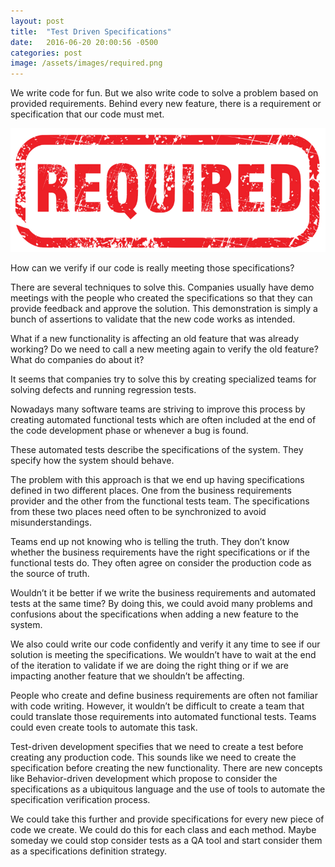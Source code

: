```yaml
---
layout: post
title:  "Test Driven Specifications"
date:   2016-06-20 20:00:56 -0500
categories: post
image: /assets/images/required.png
---
```


We write code for fun. But we also write code to solve a problem based 
on provided requirements. Behind every new feature, there is a 
requirement or specification that our code must met.

![Required](/assets/images/required.png)

How can we verify if our code is really meeting those specifications?

There are several techniques to solve this. Companies usually have demo 
meetings with the people who created the specifications so that they can 
provide feedback and approve the solution. This demonstration is simply 
a bunch of assertions to validate that the new code works as intended.

What if a new functionality is affecting an old feature that was already 
working? Do we need to call a new meeting again to verify the old feature? 
What do companies do about it?

It seems that companies try to solve this by creating specialized teams 
for solving defects and running regression tests.

Nowadays many software teams are striving to improve this process by 
creating automated functional tests which are often included at the end 
of the code development phase or whenever a bug is found.

These automated tests describe the specifications of the system. 
They specify how the system should behave.

The problem with this approach is that we end up having specifications 
defined in two different places. One from the business requirements 
provider and the other from the functional tests team. 
The specifications from these two places need often to be synchronized 
to avoid misunderstandings.

Teams end up not knowing who is telling the truth. They don’t know 
whether the business requirements have the right specifications or if 
the functional tests do. They often agree on consider the production 
code as the source of truth.

Wouldn’t it be better if we write the business requirements and 
automated tests at the same time? By doing this, we could avoid many 
problems and confusions about the specifications when adding a new 
feature to the system.

We also could write our code confidently and verify it any time to see 
if our solution is meeting the specifications. We wouldn’t have to wait 
at the end of the iteration to validate if we are doing the right thing 
or if we are impacting another feature that we shouldn’t be affecting.

People who create and define business requirements are often not 
familiar with code writing. However, it wouldn’t be difficult to create 
a team that could translate those requirements into automated functional 
tests. Teams could even create tools to automate this task.

Test-driven development specifies that we need to create a test before 
creating any production code. This sounds like we need to create the 
specification before creating the new functionality. There are new 
concepts like Behavior-driven development which propose to consider 
the specifications as a ubiquitous language and the use of tools to 
automate the specification verification process.

We could take this further and provide specifications for every new 
piece of code we create. We could do this for each class and each method. 
Maybe someday we could stop consider tests as a QA tool and start 
consider them as a specifications definition strategy.